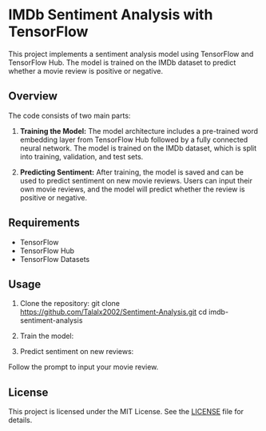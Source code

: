 # IMDb Sentiment Analysis with TensorFlow

This project implements a sentiment analysis model using TensorFlow and TensorFlow Hub. The model is trained on the IMDb dataset to predict whether a movie review is positive or negative.

## Overview
The code consists of two main parts:
1. **Training the Model:** The model architecture includes a pre-trained word embedding layer from TensorFlow Hub followed by a fully connected neural network. The model is trained on the IMDb dataset, which is split into training, validation, and test sets.

2. **Predicting Sentiment:** After training, the model is saved and can be used to predict sentiment on new movie reviews. Users can input their own movie reviews, and the model will predict whether the review is positive or negative.

## Requirements
- TensorFlow
- TensorFlow Hub
- TensorFlow Datasets

## Usage
1. Clone the repository:
git clone https://github.com/Talalx2002/Sentiment-Analysis.git
cd imdb-sentiment-analysis

3. Train the model:
   
3. Predict sentiment on new reviews:

Follow the prompt to input your movie review.

## License
This project is licensed under the MIT License. See the [LICENSE](LICENSE) file for details.

